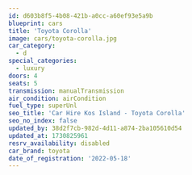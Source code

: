 ```yaml
---
id: d603b8f5-4b08-421b-a0cc-a60ef93e5a9b
blueprint: cars
title: 'Toyota Corolla'
image: cars/toyota-corolla.jpg
car_category:
  - d
special_categories:
  - luxury
doors: 4
seats: 5
transmission: manualTransmission
air_condition: airCondition
fuel_type: superUnl
seo_title: 'Car Hire Kos Island - Toyota Corolla'
seo_no_index: false
updated_by: 38d2f7cb-982d-4d11-a874-2ba105610d54
updated_at: 1730825961
resrv_availability: disabled
car_brand: toyota
date_of_registration: '2022-05-18'
---
```

